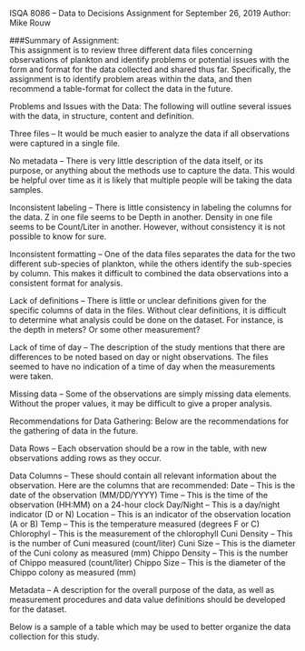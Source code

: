 ISQA 8086 – Data to Decisions
Assignment for September 26, 2019
Author:  Mike Rouw

###Summary of Assignment:  
This assignment is to review three different data files concerning observations of plankton and identify problems or potential issues with the form and format for the data collected and shared thus far.  Specifically, the assignment is to identify problem areas within the data, and then recommend a table-format for collect the data in the future.

Problems and Issues with the Data:
The following will outline several issues with the data, in structure, content and definition.

Three files – It would be much easier to analyze the data if all observations were captured in a single file.

No metadata – There is very little description of the data itself, or its purpose, or anything about the methods use to capture the data.  This would be helpful over time as it is likely that multiple people will be taking the data samples.

Inconsistent labeling – There is little consistency in labeling the columns for the data.  Z in one file seems to be Depth in another.  Density in one file seems to be Count/Liter in another.  However, without consistency it is not possible to know for sure.

Inconsistent formatting – One of the data files separates the data for the two different sub-species of plankton, while the others identify the sub-species by column.  This makes it difficult to combined the data observations into a consistent format for analysis.

Lack of definitions – There is little or unclear definitions given for the specific columns of data in the files.  Without clear definitions, it is difficult to determine what analysis could be done on the dataset.  For instance, is the depth in meters?  Or some other measurement?

Lack of time of day – The description of the study mentions that there are differences to be noted based on day or night observations.  The files seemed to have no indication of a time of day when the measurements were taken.

Missing data – Some of the observations are simply missing data elements.  Without the proper values, it may be difficult to give a proper analysis.

Recommendations for Data Gathering:
Below are the recommendations for the gathering of data in the future.

Data Rows – Each observation should be a row in the table, with new observations adding rows as they occur.

Data Columns – These should contain all relevant information about the observation.  Here are the columns that are recommended:
Date – This is the date of the observation (MM/DD/YYYY)
Time – This is the time of the observation (HH:MM) on a 24-hour clock
Day/Night – This is a day/night indicator (D or N)
Location – This is an indicator of the observation location (A or B)
Temp – This is the temperature measured (degrees F or C)
Chlorophyl – This is the measurement of the chlorophyll
Cuni Density – This is the number of Cuni measured (count/liter)
Cuni Size – This is the diameter of the Cuni colony as measured (mm)
Chippo Density – This is the number of Chippo measured (count/liter)
Chippo Size – This is the diameter of the Chippo colony as measured (mm)

Metadata – A description for the overall purpose of the data, as well as measurement procedures and data value definitions should be developed for the dataset.

Below is a sample of a table which may be used to better organize the data collection for this study.

